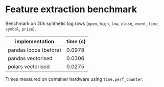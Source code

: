 # Feature extraction benchmark

Benchmark on 20k synthetic log rows (`open`, `high`, `low`, `close`, `event_time`, `symbol`, `price`).

| implementation | time (s) |
| -------------- | -------- |
| pandas loops (before) | 0.0978 |
| pandas vectorised | 0.0306 |
| polars vectorised | 0.0275 |

Times measured on container hardware using `time.perf_counter`.
